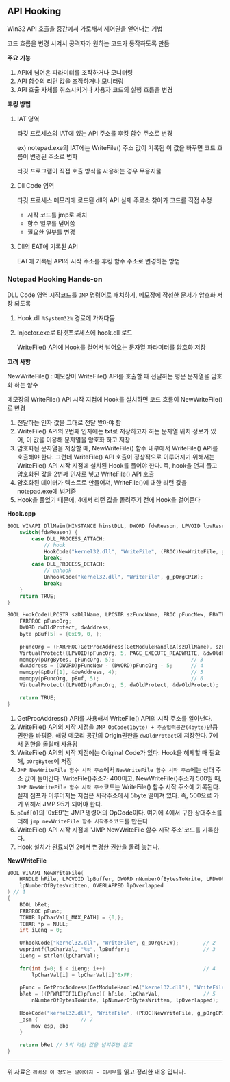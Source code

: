 ## API Hooking

Win32 API 호출을 중간에서 가로채서 제어권을 얻어내는 기법

코드 흐름을 변경 시켜서 공격자가 원하는 코드가 동작하도록 만듬



**주요 기능**

1. API에 넘어온 파라미터를 조작하거나 모니터링
2. API 함수의 리턴 값을 조작하거나 모니터링
3. API 호출 자체를 취소시키거나 사용자 코드의 실행 흐름을 변경



**후킹 방법**

1. IAT 영역

   타깃 프로세스의 IAT에 있는 API 주소를 후킹 함수 주소로 변경

   ex) notepad.exe의 IAT에는 WriteFile() 주소 값이 기록됨 이 값을 바꾸면 코드 흐름이 변경된 주소로 변화

   타깃 프로그램이 직접 호출 방식을 사용하는 경우 무용지물

2. Dll Code 영역

   타깃 프로세스 메모리에 로드된 dll의 API 실제 주로소 찾아가 코드를 직접 수정

   - 시작 코드를 jmp로 패치
   - 함수 일부를 덮어씀
   - 필요한 일부를 변경

3. Dll의 EAT에 기록된 API

   EAT에 기록된 API의 시작 주소를 후킹 함수 주소로 변경하는 방법



### Notepad Hooking Hands-on

DLL Code 영역 시작코드를 `JMP` 명령어로 패치하기, 메모장에 작성한 문서가 암호화 저장 되도록

1. Hook.dll `%System32%` 경로에 가져다둠

2. Injector.exe로 타깃프로세스에 hook.dll 로드

   WriteFile() API에 Hook를 걸어서 넘어오는 문자열 파라미터를 암호화 저장



**고려 사항**

NewWriteFile() : 메모장이 WriteFile() API를 호출할 때 전달하는 평문 문자열을 암호화 하는 함수

메모장의 WriteFile() API 시작 지점에 Hook를 설치하면 코드 흐름이 NewWriteFile()로 변경

1. 전달하는 인자 값을 그대로 전달 받아야 함
2. WriteFile() API의 2번째 인자에는 txt로 저장하고자 하는 문자열 위치 정보가 있어, 이 값을 이용해 문자열을 암호화 하고 저장
3. 암호화된 문자열을 저장할 때, NewWriteFile() 함수 내부에서 WriteFile() API를 호출해야 한다. 그런데 WriteFile() API 호출이 정상적으로 이루어지기 위해서는 WriteFile() API 시작 지점에 설치된 Hook를 풀어야 한다. 즉, hook을 먼저 풀고 암호화된 값을 2번째 인자로 넣고 WriteFile() API 호출
4. 암호화된 데이터가 텍스트로 만들어져, WriteFile()에 대한 리턴 값을 notepad.exe에 넘겨줌
5. Hook을 풀었기 때문에, 4에서 리턴 값을 돌려주기 전에 Hook을 걸어준다



**Hook.cpp**

```c
BOOL WINAPI DllMain(HINSTANCE hinstDLL, DWORD fdwReason, LPVOID lpvReserved) {
	switch(fdwReason) {
        case DLL_PROCESS_ATTACH:
            // hook
            HookCode("kernel32.dll", "WriteFile", (PROC)NewWriteFile, g_pOrgCPIW);
            break;
        case DLL_PROCESS_DETACH:
            // unhook
            UnhookCode("kernel32.dll", "WriteFile", g_pOrgCPIW);
            break;
    }
    return TRUE;
}

BOOL HookCode(LPCSTR szDllName, LPCSTR szFuncName, PROC pFuncNew, PBYTE pOrgBytes) {
	FARPROC pFuncOrg;
    DWORD dwOldProtect, dwAddress;
    byte pBuf[5] = {0xE9, 0, };
    
    pFuncOrg = (FARPROC)GetProcAddress(GetModuleHandleA(szDllName), szFuncName); // 1
    VirtualProtect((LPVOID)pFuncOrg, 5, PAGE_EXECUTE_READWRITE, &dwOldProtect);  // 2
    memcpy(pOrgBytes, pFuncOrg, 5);							// 3
    dwAddress = (DWORD)pFuncNew - (DWORD)pFuncOrg - 5;		// 4
    memcpy(&pBuf[1], &dwAddress, 4);						// 5
    memcpy(pFuncOrg, pBuf, 5);								// 6
    VirtualProtect((LPVOID)pFuncOrg, 5, dwOldProtect, &dwOldProtect);	// 7
    
    return TRUE;
}
```

1. GetProcAddress() API를 사용해서 WriteFile() API의 시작 주소를 알아낸다.
2. WriteFile() API의 시작 지점을 `JMP OpCode(1byte) + 주소입력공간(4byte)`만큼 권한을 바꿔줌. 해당 메모리 공간의 Origin권한을 `dwOldProtect`에 저장한다. 7에서 권한을 돌릴때 사용됨
3. WriteFile() API의 시작 지점에는 Original Code가 있다. Hook을 해제할 때 필요해, `pOrgBytes`에 저장
4. `JMP NewWriteFile 함수 시작 주소`에서 `NewWriteFile 함수 시작 주소`에는 상대 주소 값이 들어간다. WriteFile()주소가 400이고, NewWriteFile()주소가 500일 때, `JMP NewWriteFile 함수 시작 주소`코드는 WriteFile() 함수 시작 주소에 기록된다. 실제 점프가 이루어지는 지점은 시작주소에서 5byte 떨어져 있다. 즉, 500으로 가기 위해서 JMP 95가 되어야 한다.
5. `pBuf[0]`의 '0xE9'는 JMP 명령어의 OpCode이다. 여기에 4에서 구한 상대주소를 더해 `jmp newWriteFile 함수 시작주소`코드를 만든다
6. WriteFile() API 시작 지점에 'JMP NewWriteFile 함수 시작 주소'코드를 기록한다.
7. Hook 설치가 완료되면 2에서 변경한 권한을 돌려 놓는다.



**NewWriteFile**

```c
BOOL WINAPI NewWriteFile(
	HANDLE hFile, LPCVOID lpBuffer, DWORD nNumberOfBytesToWrite, LPDWORD 	
	lpNumberOfBytesWritten, OVERLAPPED lpOverlapped
) // 1
{
	BOOL bRet;
	FARPROC pFunc;
	TCHAR lpCharVal[_MAX_PATH] = {0,};
	TCHAR *p = NULL;
	int iLeng = 0;
	
	UnhookCode("kernel32.dll", "WriteFile", g_pOrgCPIW);		// 2
	wsprintf(lpCharVal, "%s", lpBuffer);						// 3
	iLeng = strlen(lpCharVal);
	
	for(int i=0; i < iLeng; i++)								// 4
		lpCharVal[i] = lpCharVal[i]^0xFF;
		
	pFunc = GetProcAddress(GetModuleHandleA("kernel32.dll"), "WriteFile");
	bRet = ((PFWRITEFILE)pFunc)( hFile, lpCharVal,				// 5
    	nNumberOfBytesToWrite, lpNumverOfBytesWritten, lpOverlapped);
								
	HookCode("kernel32.dll", "WriteFile", (PROC)NewWriteFile, g_pOrgCPIW);	// 6
    _asm {				// 7
		mov esp, ebp
	}
	
	return bRet	// 5의 리턴 값을 넘겨주면 완료
}
```





---

위 자료은 `리버싱 이 정도는 알아야지 - 이시우`를 읽고 정리한 내용 입니다.